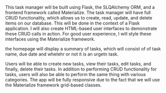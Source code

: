 
This task manager will be built using Flask, the SLQAlchemy ORM, and a frontend framework called Materialize.
The task manager will have full CRUD functionality, which
allows us to create, read, update, and delete items on our database.
This will be done in the context of a Flask application.
I will also create HTML-based user interfaces to demonstrate these CRUD calls in action.
For good user experience, I will style these interfaces using the Materialize framework.

the homepage will display a summary of tasks, which will consist of of task name, due date and whetehr or not it is an urgetn task. 

Users will be able to create new tasks, view their tasks, edit tasks, and finally, delete their tasks.
In addition to performing CRUD functionality for tasks, users will also be able to perform
the same thing with various categories.
The app will be fully responsive due to the fact that we will use the Materialize framework grid-based classes.


